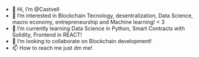 - 👋 Hi, I’m @Castvell
- 👀 I’m interested in Blockchain Tecnology, desentralization, Data Science, macro economy, entrepreneurship and Machine learning! < 3
- 🌱 I’m currently learning Data Science in Python, Smart Contracts with Solidity, Frontend in REACT!
- 💞️ I’m looking to collaborate on Blockchain development!
- 📫 How to reach me just dm me!

